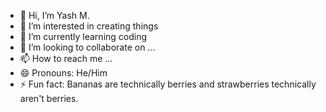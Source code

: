 - 👋 Hi, I’m Yash M.
- 👀 I’m interested in creating things
- 🌱 I’m currently learning coding
- 💞️ I’m looking to collaborate on ...
- 📫 How to reach me ...
- 😄 Pronouns: He/Him
- ⚡ Fun fact: Bananas are technically berries and strawberries technically aren't berries.

<!---
CYoshi1/CYoshi1 is a ✨ special ✨ repository because its `README.md` (this file) appears on your GitHub profile.
You can click the Preview link to take a look at your changes.
--->

